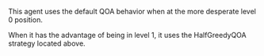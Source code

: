 This agent uses the default QOA behavior when at the more desperate level 0 position.

When it has the advantage of being in level 1, it uses the HalfGreedyQOA strategy located above.